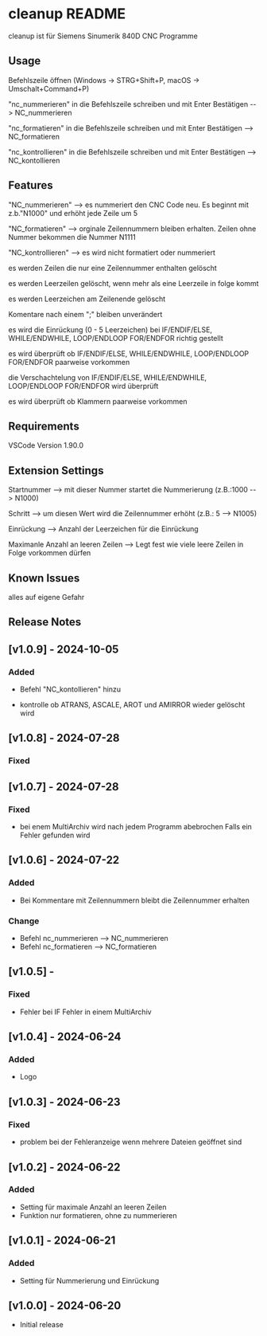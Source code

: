 # cleanup README

cleanup ist für Siemens Sinumerik 840D CNC Programme

## Usage

Befehlszeile öffnen (Windows -> STRG+Shift+P, macOS -> Umschalt+Command+P)

"nc_nummerieren" in die Befehlszeile schreiben und mit Enter Bestätigen --> NC_nummerieren

"nc_formatieren"  in die Befehlszeile schreiben und mit Enter Bestätigen --> NC_formatieren

"nc_kontrollieren" in die Befehlszeile schreiben und mit Enter Bestätigen --> NC_kontollieren

## Features

"NC_nummerieren" --> es nummeriert den CNC Code neu. Es beginnt mit z.b."N1000" und erhöht jede Zeile um 5

"NC_formatieren" --> orginale Zeilennummern bleiben erhalten. Zeilen ohne Nummer bekommen die Nummer N1111

"NC_kontrollieren" --> es wird nicht formatiert oder nummeriert

es werden Zeilen die nur eine Zeilennummer enthalten gelöscht

es werden Leerzeilen gelöscht, wenn mehr als eine Leerzeile in folge kommt

es werden Leerzeichen am Zeilenende gelöscht

Komentare nach einem ";" bleiben unverändert

es wird die Einrückung (0 - 5 Leerzeichen) bei IF/ENDIF/ELSE, WHILE/ENDWHILE, LOOP/ENDLOOP FOR/ENDFOR richtig gestellt

es wird überprüft ob IF/ENDIF/ELSE, WHILE/ENDWHILE, LOOP/ENDLOOP FOR/ENDFOR paarweise vorkommen

die Verschachtelung von IF/ENDIF/ELSE, WHILE/ENDWHILE, LOOP/ENDLOOP FOR/ENDFOR wird überprüft

es wird überprüft ob Klammern paarweise vorkommen

## Requirements

VSCode Version 1.90.0

## Extension Settings

Startnummer --> mit dieser Nummer startet die Nummerierung (z.B.:1000 --> N1000)

Schritt --> um diesen Wert wird die Zeilennummer erhöht (z.B.: 5 --> N1005)

Einrückung --> Anzahl der Leerzeichen für die Einrückung

Maximanle Anzahl an leeren Zeilen --> Legt fest wie viele leere Zeilen in Folge vorkommen dürfen

## Known Issues

alles auf eigene Gefahr

## Release Notes

## [v1.0.9] - 2024-10-05

### Added

- Befehl "NC_kontollieren" hinzu

- kontrolle ob ATRANS, ASCALE, AROT und AMIRROR wieder gelöscht wird

## [v1.0.8] - 2024-07-28

### Fixed

## [v1.0.7] - 2024-07-28

### Fixed

- bei enem MultiArchiv wird nach jedem Programm abebrochen Falls ein Fehler gefunden wird

## [v1.0.6] - 2024-07-22

### Added

- Bei Kommentare mit Zeilennummern bleibt die Zeilennummer erhalten

### Change

- Befehl nc_nummerieren --> NC_nummerieren
- Befehl nc_formatieren --> NC_formatieren

## [v1.0.5] -

### Fixed

- Fehler bei IF Fehler in einem MultiArchiv

## [v1.0.4] - 2024-06-24

### Added

- Logo

## [v1.0.3] - 2024-06-23

### Fixed

- problem bei der Fehleranzeige wenn mehrere Dateien geöffnet sind

## [v1.0.2] - 2024-06-22

### Added

- Setting für maximale Anzahl an leeren Zeilen
- Funktion nur formatieren, ohne zu nummerieren

## [v1.0.1] - 2024-06-21

### Added

- Setting für Nummerierung und Einrückung

## [v1.0.0] - 2024-06-20

- Initial release
